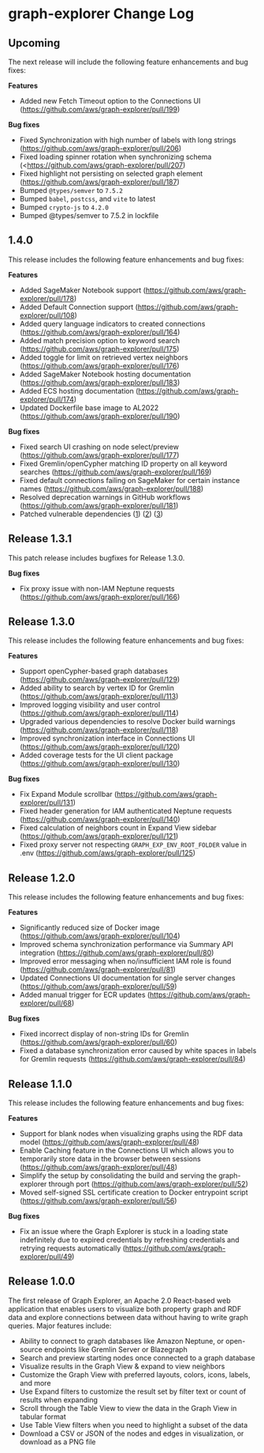 # graph-explorer Change Log

## Upcoming

The next release will include the following feature enhancements and bug fixes:

**Features**

- Added new Fetch Timeout option to the Connections UI (<https://github.com/aws/graph-explorer/pull/199>)

**Bug fixes**

- Fixed Synchronization with high number of labels with long strings  (<https://github.com/aws/graph-explorer/pull/206>)
- Fixed loading spinner rotation when synchronizing schema (<<https://github.com/aws/graph-explorer/pull/207>)
- Fixed highlight not persisting on selected graph element (<https://github.com/aws/graph-explorer/pull/187>)
- Bumped `@types/semver` to `7.5.2`
- Bumped `babel`, `postcss`, and `vite` to latest
- Bumped `crypto-js` to `4.2.0`
- Bumped @types/semver to 7.5.2 in lockfile

## 1.4.0

This release includes the following feature enhancements and bug fixes:

**Features**

- Added SageMaker Notebook support (<https://github.com/aws/graph-explorer/pull/178>)
- Added Default Connection support (<https://github.com/aws/graph-explorer/pull/108>)
- Added query language indicators to created connections (<https://github.com/aws/graph-explorer/pull/164>)
- Added match precision option to keyword search (<https://github.com/aws/graph-explorer/pull/175>)
- Added toggle for limit on retrieved vertex neighbors (<https://github.com/aws/graph-explorer/pull/176>)
- Added SageMaker Notebook hosting documentation (<https://github.com/aws/graph-explorer/pull/183>)
- Added ECS hosting documentation (<https://github.com/aws/graph-explorer/pull/174>)
- Updated Dockerfile base image to AL2022 (<https://github.com/aws/graph-explorer/pull/190>)

**Bug fixes**

- Fixed search UI crashing on node select/preview (<https://github.com/aws/graph-explorer/pull/177>)
- Fixed Gremlin/openCypher matching ID property on all keyword searches (<https://github.com/aws/graph-explorer/pull/169>)
- Fixed default connections failing on SageMaker for certain instance names (<https://github.com/aws/graph-explorer/pull/188>)
- Resolved deprecation warnings in GitHub workflows (<https://github.com/aws/graph-explorer/pull/181>)
- Patched vulnerable dependencies ([1](https://github.com/aws/graph-explorer/pull/182)) ([2](https://github.com/aws/graph-explorer/pull/189)) ([3](https://github.com/aws/graph-explorer/pull/191))

## Release 1.3.1

This patch release includes bugfixes for Release 1.3.0.

**Bug fixes**

- Fix proxy issue with non-IAM Neptune requests (<https://github.com/aws/graph-explorer/pull/166>)

## Release 1.3.0

This release includes the following feature enhancements and bug fixes:

**Features**

- Support openCypher-based graph databases (<https://github.com/aws/graph-explorer/pull/129>)
- Added ability to search by vertex ID for Gremlin (<https://github.com/aws/graph-explorer/pull/113>)
- Improved logging visibility and user control (<https://github.com/aws/graph-explorer/pull/114>)
- Upgraded various dependencies to resolve Docker build warnings (<https://github.com/aws/graph-explorer/pull/118>)
- Improved synchronization interface in Connections UI (<https://github.com/aws/graph-explorer/pull/120>)
- Added coverage tests for the UI client package (<https://github.com/aws/graph-explorer/pull/130>)

**Bug fixes**

- Fix Expand Module scrollbar (<https://github.com/aws/graph-explorer/pull/131>)
- Fixed header generation for IAM authenticated Neptune requests (<https://github.com/aws/graph-explorer/pull/140>)
- Fixed calculation of neighbors count in Expand View sidebar (<https://github.com/aws/graph-explorer/pull/121>)
- Fixed proxy server not respecting `GRAPH_EXP_ENV_ROOT_FOLDER` value in .env (<https://github.com/aws/graph-explorer/pull/125>)

## Release 1.2.0

This release includes the following feature enhancements and bug fixes:

**Features**

- Significantly reduced size of Docker image (<https://github.com/aws/graph-explorer/pull/104>)
- Improved schema synchronization performance via Summary API integration (<https://github.com/aws/graph-explorer/pull/80>)
- Improved error messaging when no/insufficient IAM role is found (<https://github.com/aws/graph-explorer/pull/81>)
- Updated Connections UI documentation for single server changes (<https://github.com/aws/graph-explorer/pull/59>)
- Added manual trigger for ECR updates (<https://github.com/aws/graph-explorer/pull/68>)

**Bug fixes**

- Fixed incorrect display of non-string IDs for Gremlin (<https://github.com/aws/graph-explorer/pull/60>)
- Fixed a database synchronization error caused by white spaces in labels for Gremlin requests (<https://github.com/aws/graph-explorer/pull/84>)

## Release 1.1.0

This release includes the following feature enhancements and bug fixes:

**Features**

- Support for blank nodes when visualizing graphs using the RDF data model (<https://github.com/aws/graph-explorer/pull/48>)
- Enable Caching feature in the Connections UI which allows you to temporarily store data in the browser between sessions (<https://github.com/aws/graph-explorer/pull/48>)
- Simplify the setup by consolidating the build and serving the graph-explorer through port (<https://github.com/aws/graph-explorer/pull/52>)
- Moved self-signed SSL certificate creation to Docker entrypoint script (<https://github.com/aws/graph-explorer/pull/56>)

**Bug fixes**

- Fix an issue where the Graph Explorer is stuck in a loading state indefinitely due to expired credentials by refreshing credentials and retrying requests automatically (<https://github.com/aws/graph-explorer/pull/49>)

## Release 1.0.0

The first release of Graph Explorer, an Apache 2.0 React-based web application that enables users to visualize both property graph and RDF data and explore connections between data without having to write graph queries. Major features include:

- Ability to connect to graph databases like Amazon Neptune, or open-source endpoints like Gremlin Server or Blazegraph
- Search and preview starting nodes once connected to a graph database
- Visualize results in the Graph View & expand to view neighbors
- Customize the Graph View with preferred layouts, colors, icons, labels, and more
- Use Expand filters to customize the result set by filter text or count of results when expanding
- Scroll through the Table View to view the data in the Graph View in tabular format
- Use Table View filters when you need to highlight a subset of the data
- Download a CSV or JSON of the nodes and edges in visualization, or download as a PNG file
